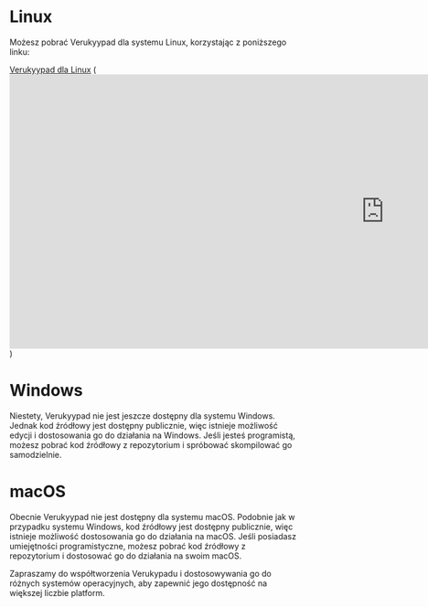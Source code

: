 # Linux

Możesz pobrać Verukyypad dla systemu Linux, korzystając z poniższego linku:

[Verukyypad dla Linux](https://mega.nz/file/OEBFkaDC#qPe1VUh7eLPDWH5_SFE_1HJh2X5YeJyKG8A6EMLxaDo)
(<iframe width="1310" height="480" src="https://www.youtube.com/embed/CMVGRu9bbvQ" title="VerukyyPad jest do pobrania" frameborder="0" allow="accelerometer; autoplay; clipboard-write; encrypted-media; gyroscope; picture-in-picture; web-share" allowfullscreen></iframe>)
# Windows

Niestety, Verukyypad nie jest jeszcze dostępny dla systemu Windows. Jednak kod źródłowy jest dostępny publicznie, więc istnieje możliwość edycji i dostosowania go do działania na Windows. Jeśli jesteś programistą, możesz pobrać kod źródłowy z repozytorium i spróbować skompilować go samodzielnie.

# macOS

Obecnie Verukyypad nie jest dostępny dla systemu macOS. Podobnie jak w przypadku systemu Windows, kod źródłowy jest dostępny publicznie, więc istnieje możliwość dostosowania go do działania na macOS. Jeśli posiadasz umiejętności programistyczne, możesz pobrać kod źródłowy z repozytorium i dostosować go do działania na swoim macOS.

Zapraszamy do współtworzenia Verukypadu i dostosowywania go do różnych systemów operacyjnych, aby zapewnić jego dostępność na większej liczbie platform.

